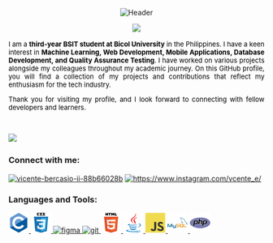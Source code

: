 <div align="center">

![Header](https://capsule-render.vercel.app/api?type=waving&color=0:98d98e,50:b4e4b1,100:eff5e1&height=220&text=meowfu0's%20github&fontSize=45&fontColor=FFFFFF&width=1000&animation=fadeIn&descAlignY=70)

<img src="https://readme-typing-svg.demolab.com/?lines=My+name+is+Vicente+Bercasio+II...;I+am+a+3rd-year+BSIT+student+at+Bicol+University...;Welcome+to+my+introverted+mind!&center=true&width=1000&height=50&color=98d98e&size=25&duration=5000">

</div>

<p align="justify" style="color: black; font-size: 13px;">
I am a <strong>third-year BSIT student at Bicol University</strong> in the Philippines. I have a keen interest in <strong>Machine Learning, Web Development, Mobile Applications, Database Development, and Quality Assurance Testing</strong>. I have worked on various projects alongside my colleagues throughout my academic journey. On this GitHub profile, you will find a collection of my projects and contributions that reflect my enthusiasm for the tech industry.
</p>

<p align="justify" style="color: black; font-size: 13px;">
Thank you for visiting my profile, and I look forward to connecting with fellow developers and learners.
</p> <br>

![](https://komarev.com/ghpvc/?username=meowfu0&style=for-the-badge&label=PROFILE+VIEWS&color=2E8B57)




<h3 align="left">Connect with me:</h3>
<p align="left">
<a href="https://linkedin.com/in/vicente-bercasio-ii-88b66028b" target="blank"><img align="center" src="https://raw.githubusercontent.com/rahuldkjain/github-profile-readme-generator/master/src/images/icons/Social/linked-in-alt.svg" alt="vicente-bercasio-ii-88b66028b" height="30" width="40" /></a>
<a href="https://instagram.com/https://www.instagram.com/vcente_e/" target="blank"><img align="center" src="https://raw.githubusercontent.com/rahuldkjain/github-profile-readme-generator/master/src/images/icons/Social/instagram.svg" alt="https://www.instagram.com/vcente_e/" height="30" width="40" /></a>
</p>

<h3 align="left">Languages and Tools:</h3>
<p align="left"> </a> <a href="https://www.cprogramming.com/" target="_blank" rel="noreferrer"> <img src="https://raw.githubusercontent.com/devicons/devicon/master/icons/c/c-original.svg" alt="c" width="40" height="40"/> </a> <a href="https://www.w3schools.com/css/" target="_blank" rel="noreferrer"> <img src="https://raw.githubusercontent.com/devicons/devicon/master/icons/css3/css3-original-wordmark.svg" alt="css3" width="40" height="40"/> </a> <a href="https://www.figma.com/" target="_blank" rel="noreferrer"> <img src="https://www.vectorlogo.zone/logos/figma/figma-icon.svg" alt="figma" width="40" height="40"/> </a>  </a> <a href="https://git-scm.com/" target="_blank" rel="noreferrer"> <img src="https://www.vectorlogo.zone/logos/git-scm/git-scm-icon.svg" alt="git" width="40" height="40"/> </a> <a href="https://www.w3.org/html/" target="_blank" rel="noreferrer"> <img src="https://raw.githubusercontent.com/devicons/devicon/master/icons/html5/html5-original-wordmark.svg" alt="html5" width="40" height="40"/> </a> <a href="https://www.java.com" target="_blank" rel="noreferrer"> <img src="https://raw.githubusercontent.com/devicons/devicon/master/icons/java/java-original.svg" alt="java" width="40" height="40"/> </a> <a href="https://developer.mozilla.org/en-US/docs/Web/JavaScript" target="_blank" rel="noreferrer"> <img src="https://raw.githubusercontent.com/devicons/devicon/master/icons/javascript/javascript-original.svg" alt="javascript" width="40" height="40"/> </a> <a href="https://www.mysql.com/" target="_blank" rel="noreferrer"> <img src="https://raw.githubusercontent.com/devicons/devicon/master/icons/mysql/mysql-original-wordmark.svg" alt="mysql" width="40" height="40"/> </a> <a href="https://www.php.net" target="_blank" rel="noreferrer"> <img src="https://raw.githubusercontent.com/devicons/devicon/master/icons/php/php-original.svg" alt="php" width="40" height="40"/> </a> 
